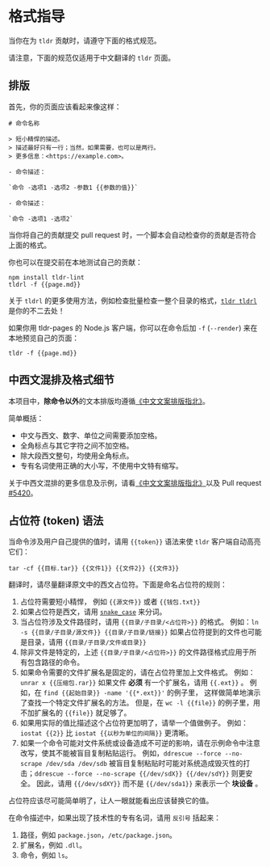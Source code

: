 # 格式指导

当你在为 `tldr` 贡献时，请遵守下面的格式规范。

请注意，下面的规范仅适用于中文翻译的 `tldr` 页面。

## 排版

首先，你的页面应该看起来像这样：

```
# 命令名称

> 短小精悍的描述。
> 描述最好只有一行；当然，如果需要，也可以是两行。
> 更多信息：<https://example.com>。

- 命令描述：

`命令 -选项1 -选项2 -参数1 {{参数的值}}`

- 命令描述：

`命令 -选项1 -选项2`
```

当你将自己的贡献提交 pull request 时，一个脚本会自动检查你的贡献是否符合上面的格式。

你也可以在提交前在本地测试自己的贡献：

```
npm install tldr-lint
tldrl -f {{page.md}}
```

关于 `tldrl` 的更多使用方法，例如检查批量检查一整个目录的格式，[`tldr tldrl`](https://github.com/tldr-pages/tldr/blob/master/pages/common/tldrl.md) 是你的不二去处！

如果你用 tldr-pages 的 Node.js 客户端，你可以在命令后加 `-f` (`--render`) 来在本地预览自己的页面：

```
tldr -f {{page.md}}
```

## 中西文混排及格式细节

本项目中，**除命令以外**的文本排版均遵循[《中文文案排版指北》](https://github.com/sparanoid/chinese-copywriting-guidelines)。

简单概括：

- 中文与西文、数字、单位之间需要添加空格。
- 全角标点与其它字符之间不加空格。
- 除大段西文整句，均使用全角标点。
- 专有名词使用正确的大小写，不使用中文特有缩写。

关于中西文混排的更多信息及示例，请看[《中文文案排版指北》](https://github.com/sparanoid/chinese-copywriting-guidelines)以及 Pull request [#5420](https://github.com/tldr-pages/tldr/pull/5240)。

## 占位符 (token) 语法

当命令涉及用户自己提供的值时，请用 `{{token}}` 语法来使 `tldr` 客户端自动高亮它们：

`tar -cf {{目标.tar}} {{文件1}} {{文件2}} {{文件3}}`

翻译时，请尽量翻译原文中的西文占位符。下面是命名占位符的规则：

1. 占位符需要短小精悍，
   例如 `{{源文件}}` 或者 `{{钱包.txt}}`
2. 如果占位符是西文，请用 [`snake_case`](https://en.wikipedia.org/wiki/Snake_case) 来分词。
3. 当占位符涉及文件路径时，请用 `{{目录/子目录/<占位符>}}` 的格式。
   例如：`ln -s {{目录/子目录/源文件}} {{目录/子目录/链接}}`
   如果占位符提到的文件也可能是目录，请用 `{{目录/子目录/文件或目录}}`
4. 除非文件是特定的，上述 `{{目录/子目录/<占位符>}}` 的文件路径格式应用于所有包含路径的命令。
5. 如果命令需要的文件扩展名是固定的，请在占位符里加上文件格式。
   例如：`unrar x {{压缩包.rar}}`
   如果文件 **必须** 有一个扩展名，请用 `{{.ext}}` 。
   例如，在 `find {{起始目录}} -name '{{*.ext}}'` 的例子里，
   这样做简单地演示了查找一个特定文件扩展名的方法。
   但是，在 `wc -l {{file}}` 的例子里，用不加扩展名的 `{{file}}` 就足够了。
6. 如果用实际的值比描述这个占位符更加明了，请举一个值做例子。
   例如：`iostat {{2}}` 比 `iostat {{以秒为单位的间隔}}` 更清晰。
7. 如果一个命令可能对文件系统或设备造成不可逆的影响，请在示例命令中注意改写，使其不能被盲目复制粘贴运行。
   例如，`ddrescue --force --no-scrape /dev/sda /dev/sdb` 被盲目复制粘贴时可能对系统造成毁灭性的打击；`ddrescue --force --no-scrape {{/dev/sdX}} {{/dev/sdY}}` 则更安全。
   因此，请用 `{{/dev/sdXY}}` 而不是 `{{/dev/sda1}}` 来表示一个 **块设备** 。

占位符应该尽可能简单明了，让人一眼就能看出应该替换它的值。

在命令描述中，如果出现了技术性的专有名词，请用 `反引号` 括起来：

1. 路径，例如 `package.json`，`/etc/package.json`。
2. 扩展名，例如 `.dll`。
3. 命令，例如 `ls`。
